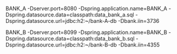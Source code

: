 
BANK_A
-Dserver.port=8080 -Dspring.application.name=BANK_A -Dspring.datasource.data=classpath:data_bank_a.sql -Dspring.datasource.url=jdbc:h2:~/bank-A-db -Dbank.iin=3736

BANK_B
-Dserver.port=8099 -Dspring.application.name=BANK_B -Dspring.datasource.data=classpath:data_bank_b.sql -Dspring.datasource.url=jdbc:h2:~/bank-B-db -Dbank.iin=4355
